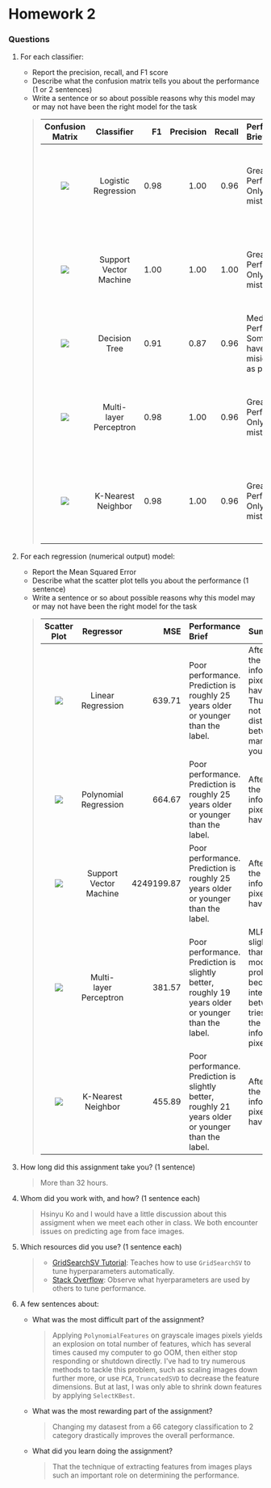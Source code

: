 # Homework 2
### Questions

1. For each classifier:
    - Report the precision, recall, and F1 score
    - Describe what the confusion matrix tells you about the performance (1 or 2 sentences)
    - Write a sentence or so about possible reasons why this model may or may not have been the right model for the task

    > | Confusion Matrix | Classifier | F1 | Precision | Recall | Performance Brief | Summary |
    > |:----------------:|:----------:|---:|----------:|-------:|:------------------|:--------|
    > |![](./build/bears/LogisticRegression.png)| Logistic Regression | 0.98 | 1.00 | 0.96 | Great Performance. Only 1 mistake. | It is the right model because the dataset is not a multinomial classification problem. |
    > |![](./build/bears/SVC.png)| Support Vector Machine | 1.00 | 1.00 | 1.00 | Great Performance. Only 1 mistake. | It is the right model because the dataset is not a multinomial classification problem. |
    > |![](./build/bears/DecisionTreeClassifier.png)| Decision Tree | 0.91 | 0.87 | 0.96 | Mediocre Performance. Some bears have been misidentified as pandas. | It is the right model because the dataset only contains 2 categoreis. |
    > |![](./build/bears/MLPClassifier.png)| Multi-layer Perceptron | 0.98 | 1.00 | 0.96 | Great Performance. Only 1 mistake. | It is the right model because the dataset is not a multinomial classification problem. |
    > |![](./build/bears/KNeighborsClassifier.png)| K-Nearest Neighbor | 0.98 | 1.00 | 0.96 | Great Performance. Only 1 mistake. | It is the right model because the dataset is not a multinomial classification problem. |

2. For each regression (numerical output) model:
    - Report the Mean Squared Error
    - Describe what the scatter plot tells you about the performance (1 sentence)
    - Write a sentence or so about possible reasons why this model may or may not have been the right model for the task

    > | Scatter Plot | Regressor | MSE | Performance Brief | Summary |
    > |:------------:|:---------:|----:|:------------------|:--------|
    > |![](./build/age/LinearRegression.png)| Linear Regression | 639.71 | Poor performance. Prediction is roughly 25 years older or younger than the label. | After flattening the images, the information of pixel distances have been lost. Thus, it might not be able to distinguish between an old man and a young girl. |
    > |![](./build/age/PolynomialRegression.png)| Polynomial Regression | 664.67 | Poor performance. Prediction is roughly 25 years older or younger than the label. | After flattening the images, the information of pixel distances have been lost. |
    > |![](./build/age/SVR.png)| Support Vector Machine | 4249199.87 | Poor performance. Prediction is roughly 25 years older or younger than the label. | After flattening the images, the information of pixel distances have been lost. |
    > |![](./build/age/MLPRegressor.png)| Multi-layer Perceptron | 381.57 | Poor performance. Prediction is slightly better, roughly 19 years older or younger than the label. | MLP performs slightly better than the other models. This is probably because the interconnection between nodes tries to restore the distance information of pixels. |
    > |![](./build/age/KNeighborsRegressor.png)| K-Nearest Neighbor | 455.89 | Poor performance. Prediction is slightly better, roughly 21 years older or younger than the label. | After flattening the images, the information of pixel distances have been lost. |

3. How long did this assignment take you? (1 sentence)
    > More than 32 hours.

4. Whom did you work with, and how? (1 sentence each)
    > Hsinyu Ko and I would have a little discussion about this assigment when we meet each other in class. We both encounter issues on predicting age from face images.

4. Which resources did you use? (1 sentence each)
    >- [GridSearchSV Tutorial](https://www.analyticsvidhya.com/blog/2021/06/tune-hyperparameters-with-gridsearchcv/): Teaches how to use `GridSearchSV` to tune hyperparameters automatically.
    >- [Stack Overflow](https://stackoverflow.com/questions/57513586/how-to-use-grid-search-for-the-svm): Observe what hyerparameters are used by others to tune performance.

5. A few sentences about:
    - What was the most difficult part of the assignment?
        > Applying `PolynomialFeatures` on grayscale images pixels yields an explosion on total number of features, which has several times caused my computer to go OOM, then either stop responding or shutdown directly. I've had to try numerous methods to tackle this problem, such as scaling images down further more, or use `PCA`, `TruncatedSVD` to decrease the feature dimensions. But at last, I was only able to shrink down features by applying `SelectKBest`.
    - What was the most rewarding part of the assignment?
        > Changing my datasest from a 66 category classification to 2 category drastically improves the overall performance.
    - What did you learn doing the assignment?
        > That the technique of extracting features from images plays such an important role on determining the performance.